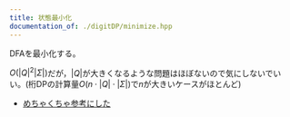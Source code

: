 ```yaml
---
title: 状態最小化
documentation_of: ./digitDP/minimize.hpp
---
```


DFAを最小化する。

$O(\lvert Q\rvert^2\lvert Σ\rvert)$だが，$\lvert Q\rvert$が大きくなるような問題はほぼないので気にしないでいい。(桁DPの計算量$O(n\cdot\lvert Q\rvert\cdot\lvert Σ\rvert)$で$n$が大きいケースがほとんど)

- [めちゃくちゃ参考にした](https://github.com/makenowjust-labs/blog/blob/cfd9f4e412e214a0d8736d32ea9455441be0862d/posts/2021-04-02-hopcroft-algorithm.md)